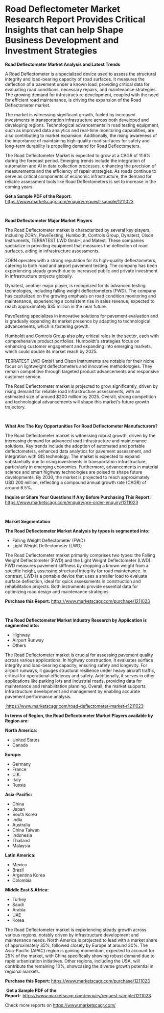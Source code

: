 <p><h1>Road Deflectometer Market Research Report Provides Critical Insights that can help Shape Business Development and Investment Strategies</h1></p><p><strong>Road Deflectometer Market Analysis and Latest Trends</strong></p>
<p><p>A Road Deflectometer is a specialized device used to assess the structural integrity and load-bearing capacity of road surfaces. It measures the deflection of a pavement under a known load, providing critical data for evaluating road conditions, necessary repairs, and maintenance strategies. The growing demand for infrastructure development, coupled with the need for efficient road maintenance, is driving the expansion of the Road Deflectometer market.</p><p>The market is witnessing significant growth, fueled by increased investments in transportation infrastructure across both developed and developing regions. Technological advancements in road testing equipment, such as improved data analytics and real-time monitoring capabilities, are also contributing to market expansion. Additionally, the rising awareness of the importance of maintaining high-quality road surfaces for safety and long-term durability is propelling demand for Road Deflectometers.</p><p>The Road Deflectometer Market is expected to grow at a CAGR of 11.6% during the forecast period. Emerging trends include the integration of automation and AI in data collection processes, enhancing the precision of measurements and the efficiency of repair strategies. As roads continue to serve as critical components of economic infrastructure, the demand for reliable assessment tools like Road Deflectometers is set to increase in the coming years.</p></p>
<p><strong>Get a Sample PDF of the Report:&nbsp;</strong> <a href="https://www.marketscagr.com/enquiry/request-sample/1211023?utm_campaign=3192&utm_medium=2&utm_source=Github&utm_content=ia&utm_term=24032025&utm_id=road-deflectometer">https://www.marketscagr.com/enquiry/request-sample/1211023</a></p>
<p>&nbsp;</p>
<p><strong>Road Deflectometer Major Market Players</strong></p>
<p><p>The Road Deflectometer market is characterized by several key players, including ZORN, PaveTesting, Humboldt, Controls Group, Dynatest, Olson Instruments, TERRATEST LWD GmbH, and Matest. These companies specialize in providing equipment that measures the deflection of road surfaces, aiding in infrastructure assessments.</p><p>ZORN operates with a strong reputation for its high-quality deflectometers, catering to both road and airport pavement testing. The company has been experiencing steady growth due to increased public and private investment in infrastructure projects globally. </p><p>Dynatest, another major player, is recognized for its advanced testing technologies, including falling weight deflectometers (FWD). The company has capitalized on the growing emphasis on road condition monitoring and maintenance, experiencing a consistent rise in sales revenue, expected to reach approximately $35 million in the near future.</p><p>PaveTesting specializes in innovative solutions for pavement evaluation and is gradually expanding its market presence by adapting to technological advancements, which is fostering growth. </p><p>Humboldt and Controls Group also play critical roles in the sector, each with comprehensive product portfolios. Humboldt's strategies focus on enhancing customer engagement and expanding into emerging markets, which could double its market reach by 2025.</p><p>TERRATEST LWD GmbH and Olson Instruments are notable for their niche focus on lightweight deflectometers and innovative methodologies. They remain competitive through targeted product advancements and responsive customer service. </p><p>The Road Deflectometer market is projected to grow significantly, driven by rising demand for reliable road infrastructure assessments, with an estimated size of around $200 million by 2025. Overall, strong competition and technological advancements will shape this market's future growth trajectory.</p></p>
<p>&nbsp;</p>
<p><strong>What Are The Key Opportunities For Road Deflectometer Manufacturers?</strong></p>
<p><p>The Road Deflectometer market is witnessing robust growth, driven by the increasing demand for advanced road infrastructure and maintenance solutions. Key trends include the adoption of automated and portable deflectometers, enhanced data analytics for pavement assessment, and integration with GIS technology. The market is expected to expand substantially due to rising investments in transportation infrastructure, particularly in emerging economies. Furthermore, advancements in material science and smart highway technologies are poised to shape future developments. By 2030, the market is projected to reach approximately USD 200 million, reflecting a compound annual growth rate (CAGR) of around 6.5%.</p></p>
<p><strong>Inquire or Share Your Questions If Any Before Purchasing This Report:</strong> <a href="https://www.marketscagr.com/enquiry/pre-order-enquiry/1211023?utm_campaign=3192&utm_medium=2&utm_source=Github&utm_content=ia&utm_term=24032025&utm_id=road-deflectometer">https://www.marketscagr.com/enquiry/pre-order-enquiry/1211023</a></p>
<p>&nbsp;</p>
<p><strong>Market Segmentation</strong></p>
<p><strong>The Road Deflectometer Market Analysis by types is segmented into:</strong></p>
<p><ul><li>Falling Weight Deflectometer (FWD)</li><li>Light Weight Deflectometer (LWD)</li></ul></p>
<p><p>The Road Deflectometer market primarily comprises two types: the Falling Weight Deflectometer (FWD) and the Light Weight Deflectometer (LWD). FWD measures pavement stiffness by dropping a known weight from a specific height, assessing structural integrity for road maintenance. In contrast, LWD is a portable device that uses a smaller load to evaluate surface deflection, ideal for quick assessments in construction and rehabilitation projects. Both instruments provide essential data for optimizing road design and maintenance strategies.</p></p>
<p><strong>Purchase this Report:&nbsp;</strong><a href="https://www.marketscagr.com/purchase/1211023?utm_campaign=3192&utm_medium=2&utm_source=Github&utm_content=ia&utm_term=24032025&utm_id=road-deflectometer">https://www.marketscagr.com/purchase/1211023</a></p>
<p>&nbsp;</p>
<p><strong>The Road Deflectometer Market Industry Research by Application is segmented into:</strong></p>
<p><ul><li>Highway</li><li>Airport Runway</li><li>Others</li></ul></p>
<p><p>The Road Deflectometer market is crucial for assessing pavement quality across various applications. In highway construction, it evaluates surface integrity and load-bearing capacity, ensuring safety and longevity. For airport runways, it gauges structural resilience under heavy aircraft traffic, critical for operational efficiency and safety. Additionally, it serves in other applications like parking lots and industrial roads, providing data for maintenance and rehabilitation planning. Overall, the market supports infrastructure development and management by enabling accurate pavement performance analysis.</p></p>
<p><a href="https://www.marketscagr.com/road-deflectometer-market-r1211023?utm_campaign=3192&utm_medium=2&utm_source=Github&utm_content=ia&utm_term=24032025&utm_id=road-deflectometer">&nbsp;https://www.marketscagr.com/road-deflectometer-market-r1211023</a></p>
<p><strong>In terms of Region, the Road Deflectometer Market Players available by Region are:</strong></p>
<p>
    <p> <strong> North America: </strong>
        <ul>
            <li>United States</li>
            <li>Canada</li>
        </ul>
        </p> 
    <p> <strong> Europe: </strong>
        <ul>
            <li>Germany</li>
            <li>France</li>
            <li>U.K.</li>
            <li>Italy</li>
            <li>Russia</li>
        </ul>
        </p> 
    <p> <strong> Asia-Pacific: </strong>
        <ul>
            <li>China</li>
            <li>Japan</li>
            <li>South Korea</li>
            <li>India</li>
            <li>Australia</li>
            <li>China Taiwan</li>
            <li>Indonesia</li>
            <li>Thailand</li>
            <li>Malaysia</li>
        </ul>
        </p> 
    <p> <strong> Latin America: </strong>
        <ul>
            <li>Mexico</li>
            <li>Brazil</li>
            <li>Argentina Korea</li>
            <li>Colombia</li>
        </ul>
        </p> 
    <p> <strong> Middle East & Africa: </strong>
        <ul>
            <li>Turkey</li>
            <li>Saudi</li>
            <li>Arabia</li>
            <li>UAE</li>
            <li>Korea</li>
        </ul>
    </p>
    </p>
<p><p>The Road Deflectometer market is experiencing steady growth across various regions, notably driven by infrastructure development and maintenance needs. North America is projected to lead with a market share of approximately 35%, followed closely by Europe at around 30%. The Asia-Pacific (APAC) region is gaining momentum, expected to account for 25% of the market, with China specifically showing robust demand due to rapid urbanization initiatives. Other regions, including the USA, will contribute the remaining 10%, showcasing the diverse growth potential in regional markets.</p></p>
<p><strong>Purchase this Report: </strong><a href="https://www.marketscagr.com/purchase/1211023?utm_campaign=3192&utm_medium=2&utm_source=Github&utm_content=ia&utm_term=24032025&utm_id=road-deflectometer">https://www.marketscagr.com/purchase/1211023</a></p>
<p>&nbsp;<strong>Get a Sample PDF of the Report:&nbsp;&nbsp;</strong><a href="https://www.marketscagr.com/enquiry/request-sample/1211023?utm_campaign=3192&utm_medium=2&utm_source=Github&utm_content=ia&utm_term=24032025&utm_id=road-deflectometer">https://www.marketscagr.com/enquiry/request-sample/1211023</a></p>
<p><strong></strong></p>
<p>Check more reports on <a href="https://www.marketscagr.com/?utm_campaign=3192&utm_medium=2&utm_source=Github&utm_content=ia&utm_term=24032025&utm_id=road-deflectometer">https://www.marketscagr.com/</a></p>